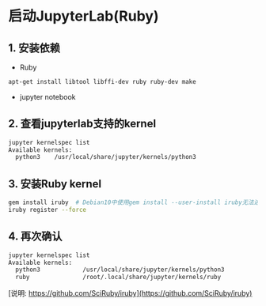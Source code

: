 # 启动JupyterLab(Ruby)

## 1. 安装依赖

- Ruby

```bash
apt-get install libtool libffi-dev ruby ruby-dev make
```

- jupyter notebook

## 2. 查看jupyterlab支持的kernel

```bash
jupyter kernelspec list
Available kernels:
  python3    /usr/local/share/jupyter/kernels/python3
```

## 3. 安装Ruby kernel

```bash
gem install iruby  # Debian10中使用gem install --user-install iruby无法进行下一步注册，不确认是为什么
iruby register --force
```

## 4. 再次确认

```bash
jupyter kernelspec list
Available kernels:
  python3            /usr/local/share/jupyter/kernels/python3
  ruby               /root/.local/share/jupyter/kernels/ruby
```

[说明: https://github.com/SciRuby/iruby](https://github.com/SciRuby/iruby)
